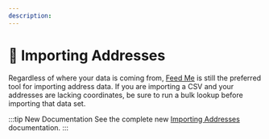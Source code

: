 ```yaml
---
description:
---
```


# 🔧 Importing Addresses

<update-message/>

Regardless of where your data is coming from, [Feed Me](https://plugins.craftcms.com/feed-me) is still the preferred tool for importing address data. If you are importing a CSV and your addresses are lacking coordinates, be sure to run a bulk lookup before importing that data set.

:::tip New Documentation
See the complete new [Importing Addresses](/guides/importing-addresses/) documentation.
:::
